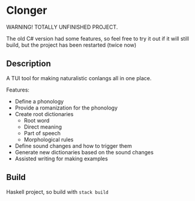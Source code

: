 # Clonger

WARNING! TOTALLY UNFINISHED PROJECT.

The old C# version had some features, so feel free to try it out if it will still build, but the project has been restarted (twice now)

## Description

A TUI tool for making naturalistic conlangs all in one place.

Features:

- Define a phonology
- Provide a romanization for the phonology
- Create root dictionaries
   + Root word
   + Direct meaning
   + Part of speech
   + Morphological rules
- Define sound changes and how to trigger them
- Generate new dictionaries based on the sound changes
- Assisted writing for making examples

## Build

Haskell project, so build with `stack build`

